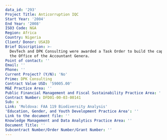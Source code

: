 ```yaml
---
data_id: '293'
Project Title: Anticorruption IQC
Start Year: '2004'
End Year: '2008'
ISO3 Code: NGA
Region: Africa
Country: Nigeria
Client/ Donor: USAID
Brief Discription: >-
  DevTech and DPK Consulting were awarded a Task Order to build the capacity of
  the Office of the Accountant Genera.
Point of contact: ''
Email: ''
Phone: ''
Current Project? (Y/N): 'No'
Prime: DPK Consulting
Contract Value USD: '59005.00'
M&E Practice Area: ''
Public Financial Management and Fiscal Sustainability Practice Area: ''
Contract Number: DFD01-00-03-00141
Sub: x
Link: 'Moldova: FAA 119 Biodiversity Analysis'
'Education, Gender, and Youth Development Practice Area': ''
Link to the document file: ''
Knowledge Management and Data Analytics Practice Area: ''
Document Title: ''
Subcontract Number/Order Number/Grant Number: ''
---
```

